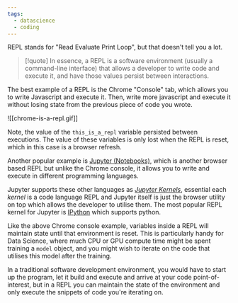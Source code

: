 ```yaml
---
tags:
  - datascience
  - coding
---
```


REPL stands for "Read Evaluate Print Loop", but that doesn't tell you a lot.

> [!quote]
> In essence, a REPL is a software environment (usually a command-line interface) that allows a developer to write code and execute it, and have those values persist between interactions.

The best example of a REPL is the Chrome "Console" tab, which allows you to write Javascript and execute it. Then, write more javascript and execute it without losing state from the previous piece of code you wrote.

![[chrome-is-a-repl.gif]]

Note, the value of the `this_is_a_repl` variable persisted between executions. The value of these variables is only lost when the REPL is reset, which in this case is a browser refresh.

Another popular example is [Jupyter (Notebooks)](https://jupyter.org/), which is another browser based REPL but unlike the Chrome console, it allows you to write and execute in different programming languages.

Jupyter supports these other languages as *[Jupyter Kernels](https://docs.jupyter.org/en/latest/projects/kernels.html)*, essential each *kernel* is a code language REPL and Jupyter itself is just the browser utility on top which allows the developer to utilise them. The most popular REPL kernel for Jupyter is [IPython](https://ipython.org/) which supports python.

Like the above Chrome console example, variables inside a REPL will maintain state until that environment is reset. This is particularly handy for Data Science, where much CPU or GPU compute time might be spent training a `model` object, and you might wish to iterate on the code that utilises this model after the training. 

In a traditional software development environment, you would have to start up the program, let it build and execute and arrive at your code point-of-interest, but in a REPL you can maintain the state of the environment and only execute the snippets of code you're iterating on.